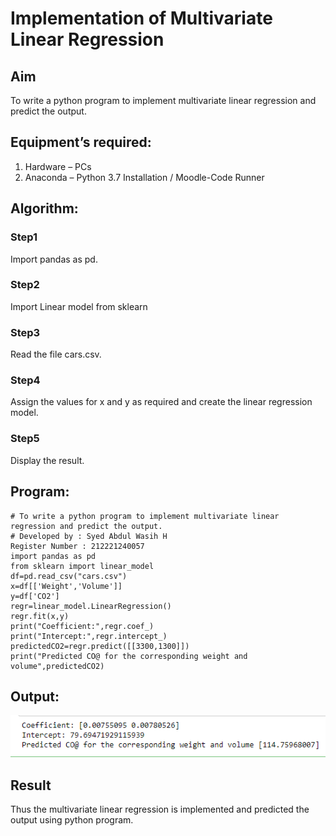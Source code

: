 # Implementation of Multivariate Linear Regression
## Aim
To write a python program to implement multivariate linear regression and predict the output.
## Equipment’s required:
1.	Hardware – PCs
2.	Anaconda – Python 3.7 Installation / Moodle-Code Runner
## Algorithm:
### Step1
Import pandas as pd.
### Step2
Import Linear model from sklearn

### Step3
Read the file cars.csv.

### Step4
Assign the values for x and y as required and create the linear regression model.

### Step5
Display the result.
## Program:
```
# To write a python program to implement multivariate linear regression and predict the output.
# Developed by : Syed Abdul Wasih H
Register Number : 212221240057
import pandas as pd
from sklearn import linear_model
df=pd.read_csv("cars.csv")
x=df[['Weight','Volume']]
y=df['CO2']
regr=linear_model.LinearRegression()
regr.fit(x,y)
print("Coefficient:",regr.coef_)
print("Intercept:",regr.intercept_)
predictedCO2=regr.predict([[3300,1300]])
print("Predicted CO@ for the corresponding weight and volume",predictedCO2)
```
## Output:
![output](1.png)

## Result
Thus the multivariate linear regression is implemented and predicted the output using python program.
